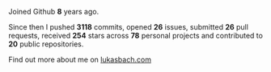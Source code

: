 Joined Github **8** years ago.

Since then I pushed **3118** commits, opened **26** issues, submitted **26** pull requests, received **254** stars across **78** personal projects and contributed to **20** public repositories.

Find out more about me on [lukasbach.com](https://lukasbach.com)
